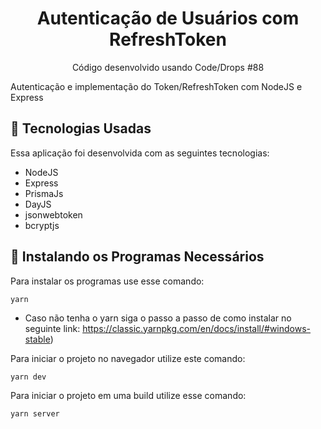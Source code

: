 <h1 align="center">Autenticação de Usuários com RefreshToken</h1>
<p align="center">Código desenvolvido usando Code/Drops #88</p>
  Autenticação e implementação do Token/RefreshToken com NodeJS e Express
  
  ## 🌟 Tecnologias Usadas
  Essa aplicação foi desenvolvida com as seguintes tecnologias:
  
  - NodeJS
  - Express
  - PrismaJs
  - DayJS
  - jsonwebtoken
  - bcryptjs

  ## 💾 Instalando os Programas Necessários
  Para instalar os programas use esse comando:
  ```
  yarn
  ```
  - Caso não tenha o yarn siga o passo a passo de como instalar no seguinte link: https://classic.yarnpkg.com/en/docs/install/#windows-stable)

  Para iniciar o projeto no navegador utilize este comando:
  ```
  yarn dev
  ```
  Para iniciar o projeto em uma build utilize esse comando:
  ```
  yarn server
  ```